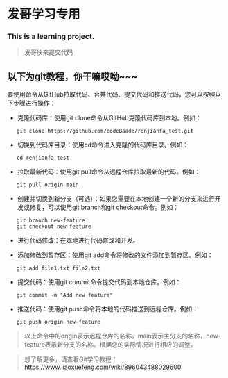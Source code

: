 # 发哥学习专用
### This is a learning project.

> 发哥快来提交代码

## 以下为git教程，你干嘛哎呦~~~

要使用命令从GitHub拉取代码、合并代码、提交代码和推送代码，您可以按照以下步骤进行操作：

- 克隆代码库：使用git clone命令从GitHub克隆代码库到本地。例如：
 ```
    git clone https://github.com/codeBaade/renjianfa_test.git
 ```
- 切换到代码库目录：使用cd命令进入克隆的代码库目录。例如：
```
   cd renjianfa_test
```
- 拉取最新代码：使用git pull命令从远程仓库拉取最新的代码。例如：
```
   git pull origin main
```
- 创建并切换到新分支（可选）：如果您需要在本地创建一个新的分支来进行开发或修复，可以使用git branch和git checkout命令。例如：
```
   git branch new-feature
   git checkout new-feature
```
- 进行代码修改：在本地进行代码修改和开发。

- 添加修改到暂存区：使用git add命令将修改的文件添加到暂存区。例如：
```
   git add file1.txt file2.txt
```
- 提交代码：使用git commit命令提交代码到本地仓库。例如：
```
   git commit -m "Add new feature"
```
- 推送代码：使用git push命令将本地的代码推送到远程仓库。例如：
```
   git push origin new-feature
```

> 以上命令中的origin表示远程仓库的名称，main表示主分支的名称，new-feature表示新分支的名称。根据您的实际情况进行相应的调整。

> 想了解更多，请查看Git学习教程：https://www.liaoxuefeng.com/wiki/896043488029600
